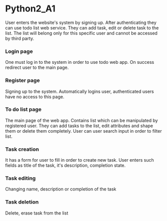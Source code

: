 # Python2_A1

User enters the website's system by signing up.
After authenticating they can use todo list web service.
They can add task, edit or delete task to the list.
The list will belong only for this specific user and cannot be accessed by third party.


### Login page 
One must log in to the system in order to use todo web app. On success redirect user to the main page.

### Register page
Signing up to the system. Automatically logins user, authenticated users have no access to this page.

### To do list page
The main page of the web app. Contains list which can be manipulated by registered user. They can add tasks to the list, edit attributes and shape them or delete them completely. User can user search input in order to filter list. 

### Task creation 
It has a form for user to fill in order to create new task. User enters such fields as title of the task, it's description, completion state.

### Task editing
Changing name, description or completion of the task

### Task deletion
Delete, erase task from the list
